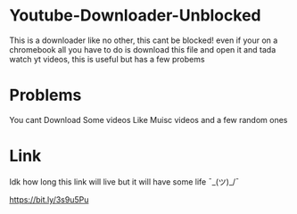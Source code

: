 # Youtube-Downloader-Unblocked
This is a downloader like no other, this cant be blocked! even if your on a chromebook all you have to do is download this file and open it and tada watch yt videos, this is useful but has a few probems

# Problems
You cant Download Some videos
Like Muisc videos and a few random ones
# Link
Idk how long this link will live but it will have some life ¯\_(ツ)_/¯

https://bit.ly/3s9u5Pu
